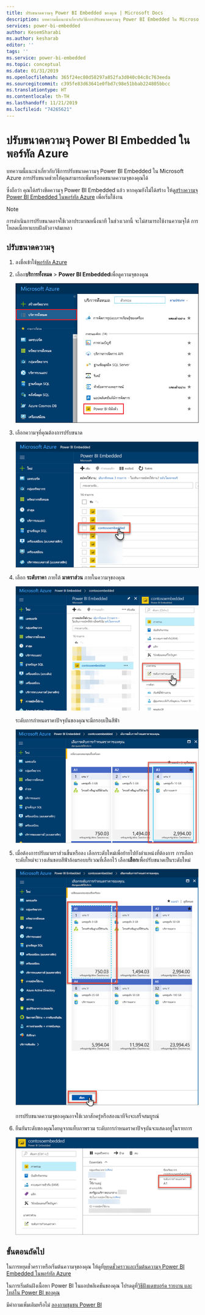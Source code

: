 ```yaml
---
title: ปรับขนาดความจุ Power BI Embedded ของคุณ | Microsoft Docs
description: บทความนี้แนะนำเกี่ยวกับวิธีการปรับขนาดความจุ Power BI Embedded ใน Microsoft Azure
services: power-bi-embedded
author: KesemSharabi
ms.author: kesharab
editor: ''
tags: ''
ms.service: power-bi-embedded
ms.topic: conceptual
ms.date: 01/31/2019
ms.openlocfilehash: 365f24ec80d58297a852fa3d040c04c8c763eeda
ms.sourcegitcommit: c395fe83d63641e0fbd7c98e51bbab224805bbcc
ms.translationtype: HT
ms.contentlocale: th-TH
ms.lasthandoff: 11/21/2019
ms.locfileid: "74265621"
---
```

# <a name="scale-your-power-bi-embedded-capacity-in-the-azure-portal"></a>ปรับขนาดความจุ Power BI Embedded ในพอร์ทัล Azure

บทความนี้แนะนำเกี่ยวกับวิธีการปรับขนาดความจุ Power BI Embedded ใน Microsoft Azure การปรับขนาดช่วยให้คุณสามารถเพิ่มหรือลดขนาดความจุของคุณได้

ซึ่งถือว่า คุณได้สร้างขีดความจุ Power BI Embedded แล้ว หากคุณยังไม่ได้สร้าง ให้ดู[สร้างความจุ Power BI Embedded ในพอร์ทัล Azure](azure-pbie-create-capacity.md) เพื่อเริ่มใช้งาน

> [!NOTE]
> การดำเนินการปรับขนาดอาจใช้เวลาประมาณหนึ่งนาที ในช่วงเวลานี้ จะไม่สามารถใช้งานความจุได้ การโหลดเนื้อหาแบบฝังตัวอาจล้มเหลว

## <a name="scale-a-capacity"></a>ปรับขนาดความจุ

1. ลงชื่อเข้าใช้[พอร์ทัล Azure](https://portal.azure.com/)

2. เลือก**บริการทั้งหมด** > **Power BI Embedded**เพื่อดูความจุของคุณ

    ![บริการทั้งหมดภายในพอร์ทัล Azure](media/azure-pbie-scale-capacity/azure-portal-more-services.png)

3. เลือกความจุที่คุณต้องการปรับขนาด

    ![รายการความจุ Power BI Embedded ในพอร์ทัล Azure](media/azure-pbie-scale-capacity/azure-portal-capacity-list.png)

4. เลือก **ระดับราคา** ภายใต้ **มาตราส่วน** ภายในความจุของคุณ

    ![ตัวเลือกระดับราคาภายใต้มาตราส่วน](media/azure-pbie-scale-capacity/azure-portal-scale-pricing-tier.png)

    ระดับการกำหนดราคาปัจจุบันของคุณจะมีกรอบเป็นสีฟ้า

    ![ระดับการกำหนดราคาปัจจุบันของคุณจะมีกรอบเป็นสีฟ้า](media/azure-pbie-scale-capacity/azure-portal-current-tier.png)

5. เมื่อต้องการปรับมาตราส่วนขึ้นหรือลง เลือกระดับใหม่เพื่อย้ายไปยังตำแหน่งที่ต้องการ การเลือกระดับใหม่จะวางเส้นขอบสีฟ้าล้อมรอบบริเวณที่เลือกไว้ เลือก**เลือก**เพื่อปรับขนาดเป็นระดับใหม่

    ![เลือกระดับใหม่](media/azure-pbie-scale-capacity/azure-portal-select-new-tier.png)

    การปรับขนาดความจุของคุณอาจใช้เวลาสักครู่หรือสองนาทีจึงจะเสร็จสมบูรณ์

6. ยืนยันระดับของคุณโดยดูจากแท็บภาพรวม ระดับการกำหนดราคาปัจจุบันจะแสดงอยู่ในรายการ

    ![ยืนยันระดับปัจจุบัน](media/azure-pbie-scale-capacity/azure-portal-confirm-tier.png)

## <a name="next-steps"></a>ขั้นตอนถัดไป

ในการหยุดชั่วคราวหรือเริ่มต้นความจุของคุณ ให้ดูที[่หยุดชั่วคราวและเริ่มต้นความจุ Power BI Embedded ในพอร์ทัล Azure](azure-pbie-pause-start.md)

ในการเริ่มต้นฝังเนื้อหา Power BI ในแอปพลิเคชันของคุณ โปรดดูที่[วิธีฝังแดชบอร์ด รายงาน และไทล์ใน Power BI ของคุณ](https://powerbi.microsoft.com/documentation/powerbi-developer-embedding-content/)

มีคำถามเพิ่มเติมหรือไม่ [ลองถามชุมชน Power BI](https://community.powerbi.com/)
